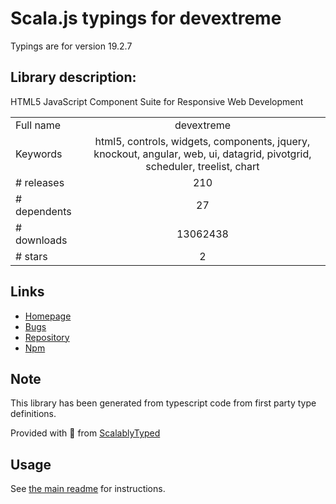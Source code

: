 
# Scala.js typings for devextreme

Typings are for version 19.2.7

## Library description:
HTML5 JavaScript Component Suite for Responsive Web Development

|                    |                 |
| ------------------ | :-------------: |
| Full name          | devextreme |
| Keywords           | html5, controls, widgets, components, jquery, knockout, angular, web, ui, datagrid, pivotgrid, scheduler, treelist, chart |
| # releases         | 210 |
| # dependents       | 27 |
| # downloads        | 13062438 |
| # stars            | 2 |

## Links
- [Homepage](https://js.devexpress.com/)
- [Bugs](https://www.devexpress.com/support/)
- [Repository](https://github.com/DevExpress/DevExtreme)
- [Npm](https://www.npmjs.com/package/devextreme)
    


## Note
This library has been generated from typescript code from first party type definitions.

Provided with :purple_heart: from [ScalablyTyped](https://github.com/oyvindberg/ScalablyTyped)

## Usage
See [the main readme](../../readme.md) for instructions.


